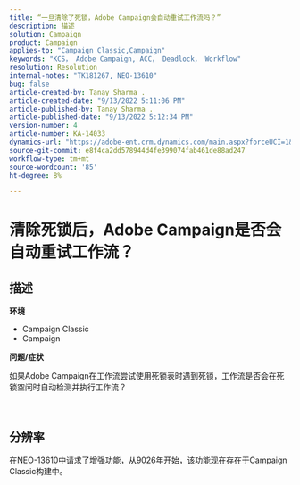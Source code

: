 ```yaml
---
title: “一旦清除了死锁，Adobe Campaign会自动重试工作流吗？”
description: 描述
solution: Campaign
product: Campaign
applies-to: "Campaign Classic,Campaign"
keywords: "KCS， Adobe Campaign, ACC， Deadlock， Workflow"
resolution: Resolution
internal-notes: "TK181267, NEO-13610"
bug: false
article-created-by: Tanay Sharma .
article-created-date: "9/13/2022 5:11:06 PM"
article-published-by: Tanay Sharma .
article-published-date: "9/13/2022 5:12:34 PM"
version-number: 4
article-number: KA-14033
dynamics-url: "https://adobe-ent.crm.dynamics.com/main.aspx?forceUCI=1&pagetype=entityrecord&etn=knowledgearticle&id=33c2550b-8733-ed11-9db1-002248086735"
source-git-commit: e8f4ca2dd578944d4fe399074fab461de88ad247
workflow-type: tm+mt
source-wordcount: '85'
ht-degree: 8%

---
```


# 清除死锁后，Adobe Campaign是否会自动重试工作流？

## 描述


<b>环境</b>

- Campaign Classic
- Campaign




<b>问题/症状</b>

如果Adobe Campaign在工作流尝试使用死锁表时遇到死锁，工作流是否会在死锁空闲时自动检测并执行工作流？
<br><br> <br>

## 分辨率


在NEO-13610中请求了增强功能，从9026年开始，该功能现在存在于Campaign Classic构建中。

